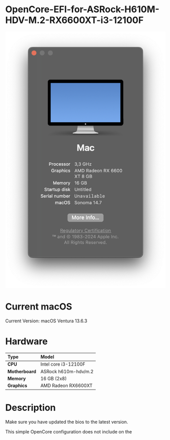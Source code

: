 # OpenCore-EFI-for-ASRock-H610M-HDV-M.2-RX6600XT-i3-12100F

![About](Docs/about.png)

# Current macOS

Current Version: macOS Ventura 13.6.3

# Hardware

| Type | Model                |
| :-------- | :------------------------- |
| **CPU** | Intel core i3-12100F |
| **Motherboard** | ASRock h610m-hdv/m.2 |
| **Memory** | 16 GB (2x8) |
| **Graphics** | AMD Radeon RX6600XT |

# Description

Make sure you have updated the bios to the latest version. 

This simple OpenCore configuration does not include on the
